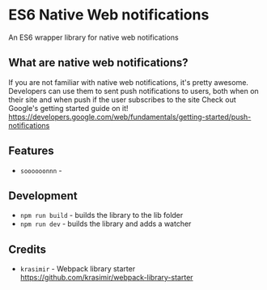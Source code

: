 # ES6 Native Web notifications

An ES6 wrapper library for native web notifications

## What are native web notifications?

If you are not familiar with native web notifications, it's pretty awesome.
Developers can use them to sent push notifications to users, both when on their site and when push if the user subscribes to the site
Check out Google's getting started guide on it! https://developers.google.com/web/fundamentals/getting-started/push-notifications

## Features

* `soooooonnn` -

## Development

* `npm run build` - builds the library to the lib folder
* `npm run dev` - builds the library and adds a watcher


## Credits

* `krasimir` - Webpack library starter
https://github.com/krasimir/webpack-library-starter